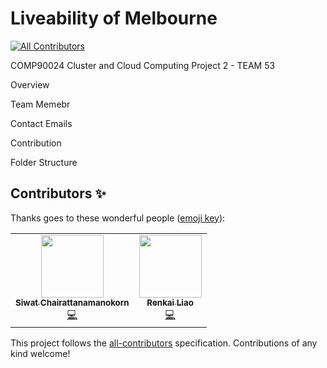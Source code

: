 # Liveability of Melbourne
<!-- ALL-CONTRIBUTORS-BADGE:START - Do not remove or modify this section -->
[![All Contributors](https://img.shields.io/badge/all_contributors-2-orange.svg?style=flat-square)](#contributors-)
<!-- ALL-CONTRIBUTORS-BADGE:END -->
COMP90024 Cluster and Cloud Computing Project 2 - TEAM 53
 
Overview

Team Memebr 

Contact Emails

Contribution

Folder Structure

## Contributors ✨

Thanks goes to these wonderful people ([emoji key](https://allcontributors.org/docs/en/emoji-key)):

<!-- ALL-CONTRIBUTORS-LIST:START - Do not remove or modify this section -->
<!-- prettier-ignore-start -->
<!-- markdownlint-disable -->
<table>
  <tr>
    <td align="center"><a href="https://github.com/SiwatChairat"><img src="https://avatars.githubusercontent.com/u/48028669?v=4?s=100" width="100px;" alt=""/><br /><sub><b>Siwat Chairattanamanokorn</b></sub></a><br /><a href="https://github.com/jackson-hu1279/Livability-of-Melbourne/commits?author=SiwatChairat" title="Code">💻</a></td>
    <td align="center"><a href="https://github.com/kkiill"><img src="https://avatars.githubusercontent.com/u/44608285?v=4?s=100" width="100px;" alt=""/><br /><sub><b>Renkai Liao</b></sub></a><br /><a href="https://github.com/jackson-hu1279/Livability-of-Melbourne/commits?author=kkiill" title="Code">💻</a></td>
  </tr>
</table>

<!-- markdownlint-restore -->
<!-- prettier-ignore-end -->

<!-- ALL-CONTRIBUTORS-LIST:END -->

This project follows the [all-contributors](https://github.com/all-contributors/all-contributors) specification. Contributions of any kind welcome!